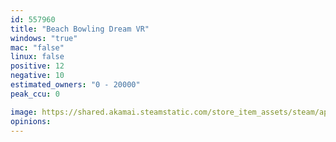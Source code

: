 ```yaml
---
id: 557960
title: "Beach Bowling Dream VR"
windows: "true"
mac: "false"
linux: false
positive: 12
negative: 10
estimated_owners: "0 - 20000"
peak_ccu: 0

image: https://shared.akamai.steamstatic.com/store_item_assets/steam/apps/557960/header.jpg?t=1544752967
opinions:
---
```

